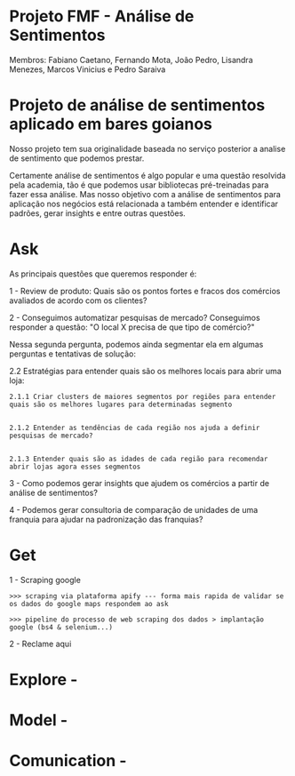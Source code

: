 # Projeto FMF - Análise de Sentimentos


Membros: Fabiano Caetano, Fernando Mota, João Pedro, Lisandra Menezes, Marcos Vinicius e Pedro Saraiva


# Projeto de análise de sentimentos aplicado em bares goianos

Nosso projeto tem sua originalidade baseada no serviço posterior a analise de sentimento que podemos prestar. 

Certamente análise de sentimentos é algo popular e uma questão resolvida pela academia, tão é que podemos usar bibliotecas pré-treinadas para fazer essa análise. Mas nosso objetivo com a análise de sentimentos para aplicação nos negócios está relacionada a também entender e identificar padrões, gerar insights e entre outras questões.


# Ask


As principais questões que queremos responder é:


1 - Review de produto: Quais são os pontos fortes e fracos dos comércios avaliados de acordo com os clientes?


2 - Conseguimos automatizar pesquisas de mercado? Conseguimos responder a questão: "O local X precisa de que tipo de comércio?"


Nessa segunda pergunta, podemos ainda segmentar ela em algumas perguntas e tentativas de solução:


2.2 Estratégias para entender quais são os melhores locais para abrir uma loja:


    2.1.1 Criar clusters de maiores segmentos por regiões para entender quais são os melhores lugares para determinadas segmento

    
    2.1.2 Entender as tendências de cada região nos ajuda a definir pesquisas de mercado?

    
    2.1.3 Entender quais são as idades de cada região para recomendar abrir lojas agora esses segmentos


3 - Como podemos gerar insights que ajudem os comércios a partir de análise de sentimentos?


4 - Podemos gerar consultoria de comparação de unidades de uma franquia para ajudar na padronização das franquias?


# Get

1 - Scraping google 

    >>> scraping via plataforma apify --- forma mais rapida de validar se os dados do google maps respondem ao ask 
   
    >>> pipeline do processo de web scraping dos dados > implantação google (bs4 & selenium...)

2 - Reclame aqui 


# Explore -


# Model -


# Comunication -



